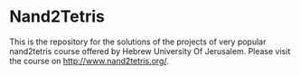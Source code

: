 # Nand2Tetris
This is the repository for the solutions of the projects of very popular nand2tetris course offered by Hebrew University Of Jerusalem. Please visit the course on
http://www.nand2tetris.org/.
